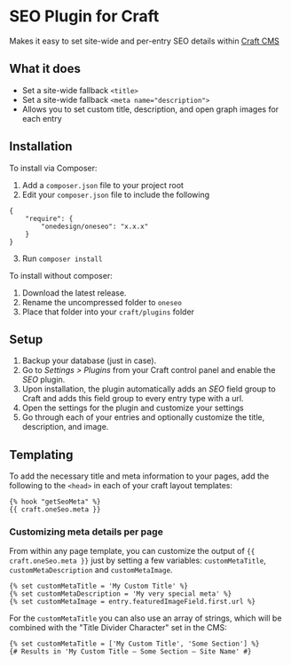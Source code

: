 # SEO Plugin for Craft

Makes it easy to set site-wide and per-entry SEO details within [Craft CMS](http://buildwithcraft.com)

## What it does

- Set a site-wide fallback `<title>`
- Set a site-wide fallback `<meta name="description">`
- Allows you to set custom title, description, and open graph images for each entry

## Installation

To install via Composer: 

1. Add a `composer.json` file to your project root
2. Edit your `composer.json` file to include the following
```
{
    "require": {
        "onedesign/oneseo": "x.x.x"
    }
}
```
3. Run `composer install`

To install without composer:

1. Download the latest release.
2. Rename the uncompressed folder to `oneseo`
3. Place that folder into your `craft/plugins` folder


## Setup
1. Backup your database (just in case).
2. Go to _Settings > Plugins_ from your Craft control panel and enable the _SEO_ plugin.
3. Upon installation, the plugin automatically adds an _SEO_ field group to Craft and adds this field group to every entry type with a url.
4. Open the settings for the plugin and customize your settings
5. Go through each of your entries and optionally customize the title, description, and image.

## Templating

To add the necessary title and meta information to your pages, add the following to the `<head>` in each of your craft layout templates:

```
{% hook "getSeoMeta" %}
{{ craft.oneSeo.meta }}
```

### Customizing meta details per page

From within any page template, you can customize the output of `{{ craft.oneSeo.meta }}` just by setting a few variables: `customMetaTitle`, `customMetaDescription` and `customMetaImage`.

```twig
{% set customMetaTitle = 'My Custom Title' %}
{% set customMetaDescription = 'My very special meta' %}
{% set customMetaImage = entry.featuredImageField.first.url %}
```

For the `customMetaTitle` you can also use an array of strings, which will be combined with the "Title Divider Character" set in the CMS:

```twig
{% set customMetaTitle = ['My Custom Title', 'Some Section'] %}
{# Results in 'My Custom Title – Some Section – Site Name' #}
```
